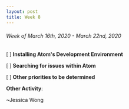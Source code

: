```yaml
---
layout: post
title: Week 8
---
```


###### Week of March 16th, 2020 - March 22nd, 2020 

[ ] **Installing Atom's Development Environment** 

[ ] **Searching for issues within Atom**

[ ] **Other priorities to be determined**

**Other Activity**: 

~Jessica Wong